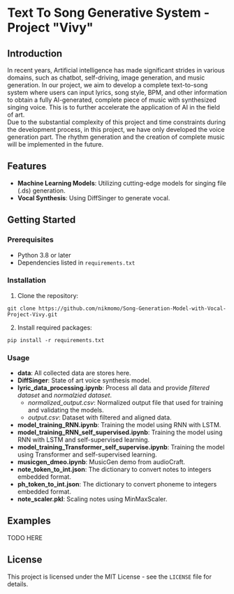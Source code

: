 # Text To Song Generative System - Project "Vivy"

## Introduction
In recent years, Artificial intelligence has made significant strides in various domains, such as chatbot, self-driving, image generation, and music generation. In our project, we aim to develop a complete text-to-song system where users can input lyrics, song style, BPM, and other information to obtain a fully AI-generated, complete piece of music with synthesized singing voice. This is to further accelerate the application of AI in the field of art.  
Due to the substantial complexity of this project and time constraints during the development process, in this project, we have only developed the voice generation part. The rhythm generation and the creation of complete music will be implemented in the future.

## Features
- **Machine Learning Models**: Utilizing cutting-edge models for singing file (.ds) generation.
- **Vocal Synthesis**: Using DiffSinger to generate vocal.

## Getting Started
### Prerequisites
- Python 3.8 or later
- Dependencies listed in `requirements.txt`

### Installation
1. Clone the repository:
```
git clone https://github.com/nikmomo/Song-Generation-Model-with-Vocal-Project-Vivy.git
```

2. Install required packages:
```
pip install -r requirements.txt
```

### Usage
- **data**: All collected data are stores here.
- **DiffSinger**: State of art voice synthesis model.
- **lyric_data_processing.ipynb**: Process all data and provide *filtered dataset* and *normalzied dataset*.
    - *normalized_output.csv*: Normalized output file that used for training and validating the models.
    - *output.csv*: Dataset with filtered and aligned data.
- **model_training_RNN.ipynb**: Training the model using RNN with LSTM.
- **model_training_RNN_self_supervised.ipynb**: Training the model using RNN with LSTM and self-supervised learning.
- **model_training_Transformer_self_supervise.ipynb**: Training the model using Transformer and self-supervised learning.
- **musicgen_dmeo.ipynb**: MusicGen demo from audioCraft.
- **note_token_to_int.json**: The dictionary to convert notes to integers embedded format.
- **ph_token_to_int.json**: The dictionary to convert phoneme to integers embedded format.
- **note_scaler.pkl**: Scaling notes using MinMaxScaler.


## Examples
TODO HERE

## License
This project is licensed under the MIT License - see the `LICENSE` file for details.
